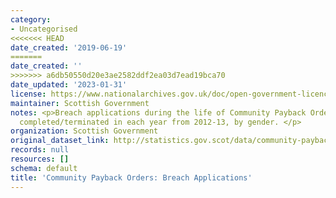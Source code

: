 ```yaml
---
category:
- Uncategorised
<<<<<<< HEAD
date_created: '2019-06-19'
=======
date_created: ''
>>>>>>> a6db50550d20e3ae2582ddf2ea03d7ead19bca70
date_updated: '2023-01-31'
license: https://www.nationalarchives.gov.uk/doc/open-government-licence/version/3/
maintainer: Scottish Government
notes: <p>Breach applications during the life of Community Payback Orders which were
  completed/terminated in each year from 2012-13, by gender. </p>
organization: Scottish Government
original_dataset_link: http://statistics.gov.scot/data/community-payback-orders-breach-applications
records: null
resources: []
schema: default
title: 'Community Payback Orders: Breach Applications'
---
```

